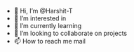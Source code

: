 - 👋 Hi, I’m @Harshit-T
- 👀 I’m interested in 
- 🌱 I’m currently learning
- 💞️ I’m looking to collaborate on projects
- 📫 How to reach me mail

<!---
Harshit-T/Harshit-T is a ✨ special ✨ repository because its `README.md` (this file) appears on your GitHub profile.
You can click the Preview link to take a look at your changes.
--->
